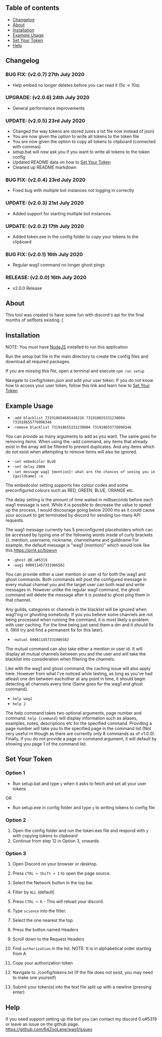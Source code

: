 ## Table of contents
- [Changelog](#changelog)
- [About](#about)
- [Installation](#installation)
- [Example Usage](#example-usage)
- [Set Your Token](#set-your-token)
- [Help](#help)

## Changelog

### BUG FIX: (v2.0.7) 27th July 2020
- Help embed no longer deletes before you can read it (5s -> 10s)

### UPGRADE: (v2.0.6) 24th July 2020
- General performance improvements

### UPDATE: (v2.0.5) 23rd July 2020 
- Changed the way tokens are stored (uses a txt file now instead of json)
- You are now given the option to write all tokens to the token file
- You are now given the option to copy all tokens to clipboard (connected with commas)
- setup.bat will now ask you if you want to write all tokens to the token config
- Updated README data on how to [Set Your Token](#set-your-token)
- Cleaned up README markdown

### BUG FIX: (v2.0.4) 23rd July 2020
- Fixed bug with multiple bot instances not logging in correctly

### UPDATE: (v2.0.3) 21st July 2020
- Added support for starting multiple bot instances.

### UPDATE: (v2.0.2) 17th July 2020 
- Added token.exe in the config folder to copy your tokens to the clipboard

### BUG FIX: (v2.0.1) 16th July 2020 
- Regular wag1 command no longer ghost pings

### RELEASE: (v2.0.0) 16th July 2020 
- v2.0.0 Release

## About

This tool was created to have some fun with discord's api for the final months of selfbots existing :(

## Installation

NOTE: You must have [NodeJS](https://nodejs.org/en/) installed to run this application

Run the setup.bat file in the main directory to create the config files and download all required packages.

If you are missing this file, open a terminal and execute `npm run setup`

Navigate to config/token.json and add your user token.
If you do not know how to access your user token, follow this link and learn how to [Set Your Token](#set-your-token)

## Example Usage

- `-add blacklist 731918654685446226 731918655331238004 731918655776096346`
- `-remove blacklist 731918655331238004 731918655776096346`

You can provide as many arguments to add as you want. The same goes for removing items.
When using the -add command, any items that already exist in the array will be filtered to
prevent duplicates. And any items which do not exist when attempting to remove items will 
also be ignored.

- `-set embedcolor BLUE`
- `-set delay 2000`
- `-set message wag1 {mention}! what are the chances of seeing you in {guildname} :o`

The embedcolor setting supports hex colour codes and some preconfigured colours such
as RED, GREEN, BLUE, ORANGE etc.

The delay setting is the amount of time waited in milliseconds before each wag1 message is sent.
While it is possible to decrease the value to speed up the process, I would discourage going
below 2000 ms as it could cause your account to get terminated by discord for sending too many API requests.

The wag1 message currently has 5 preconfigured placeholders which can be accessed by typing one of
the following words inside of curly brackets {}. mention, username, nickname, channelname and guildname
For example, the default message is "wag1 {mention}" which would look like this https://prnt.sc/tiowvn

- `-ghost @0.o#5319`
- `-wag1 600811457331986582`

You can provide either a user mention or user id for both the wag1 and ghost commands. Both commands
will post the configured message in every mutual channel you and the target user can both read and
write messages in. However unlike the regular wag1 command, the ghost command will delete the message
after it is posted to ghost ping them in that channel.

Any guilds, categories or channels in the blacklist will be ignored when wag1'ing or ghosting somebody.
If you you believe some channels are not being processed when running the command, it is most likely
a problem with user caching. For the time being just send them a dm and it should fix it. (Will try and
find a permanent fix for this later).

- `-mutual 600811457331986582`

The mutual command can also take either a mention or user id. It will display all mutual channels between
you and the user and will take the blacklist into consideration when filtering the channels.

Like with the wag1 and ghost command, the caching issue will also apply here. However from what I've noticed
while testing, as long as you've had atleast one dm between eachother at any point in time, it should begin
detecting all channels every time (Same goes for the wag1 and ghost command).

- `help wag1`
- `help 2`

The help command takes two optional arguments, page number and command. `help {command}` will display
information such as aliases, examples, notes, descriptions etc for the specified command. Providing a
page number will take you to the specified page in the command list (Not very useful rn though as there are 
currently only 8 commands as of v1.0.0). Finally, if you do not provide a page or command argument, it will
default by showing you page 1 of the command list.

## Set Your Token

### Option 1
- Run setup.bat and type `y` when it asks to fetch and set all your user tokens

OR
- Run setup.exe in config folder and type `y` to writing tokens to config file

### Option 2

1. Open the config folder and run the token.exe file and respond with `y` with copying tokens to clipboard
2. Continue from step 12 in Option 3, onwards.

### Option 3
1. Open Discord on your browser or desktop.
2. Press `CTRL + Shift + I` to open the page source.
3. Select the Network button in the top bar.
4. Filter by `ALL` (default)
5. Press `CTRL + R` - This will reload your discord.
6. Type `science` into the filter.
7. Select the one nearest the top.
8. Press the button named Headers
9. Scroll down to the Request Headers
10. Find `authorization` in the list.
NOTE: It is in alphabetical order starting from A
11. Copy your authorization token

12. Navigate to ./config/tokens.txt (If the file does not exist, you may need to make one yourself)
13. Submit your token(s) into the text file split up with a newline (pressing enter)

## Help

If you need support setting up the bot you can contact my discord 0.o#5319
or leave an issue on the github page. https://github.com/64ZooLane/wag1/issues
